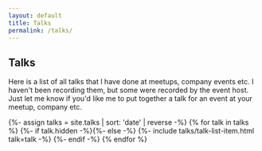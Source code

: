 ```yaml
---
layout: default
title: Talks
permalink: /talks/
---
```


<article class="card">
  <h1>Talks</h1>
  <p>Here is a list of all talks that I have done at meetups, company events etc. I haven't been recording them, but some were recorded by the event host. Just let me know if you'd like me to put together a talk for an event at your meetup, company etc.</p>
</article>

{%- assign talks = site.talks | sort: 'date' | reverse -%}
{% for talk in talks %}
  {%- if talk.hidden -%}{%- else -%}
  {%- include talks/talk-list-item.html talk=talk -%}
  {%- endif -%}
{% endfor %}